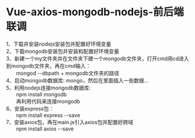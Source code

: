 # Vue-axios-mongodb-nodejs-前后端联调
1、下载并安装nodejs安装包并配置好环境变量<br>
2、下载mongodb安装包并安装和配置好环境变量<br>
3、新建一个my文件夹并在文件夹下建一个mongodb文件夹，打开cmd用cd进入到mongodb文件夹，再在cmd输入：<br>
   &nbsp;&nbsp;&nbsp;&nbsp;&nbsp;&nbsp; mongod --dbpath + mongodb文件夹的路径<br>
4、启动mongodb数据库: mongo，然后在里面插入一些数据...<br>
5、利用nodejs连接mongodb数据库:<br>
   &nbsp;&nbsp;&nbsp;&nbsp;&nbsp;&nbsp; npm install mongodb<br>
   &nbsp;&nbsp;&nbsp;&nbsp;&nbsp;&nbsp; 再利用代码来连接mongodb<br>
6、安装express包：<br>
   &nbsp;&nbsp;&nbsp;&nbsp;&nbsp;&nbsp; npm install express --save <br>
7、安装axios包，再在main.js引入axios包并配置好跨域 <br>
   &nbsp;&nbsp;&nbsp;&nbsp;&nbsp;&nbsp; npm install axios --save 
